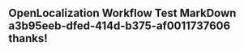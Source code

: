 <properties
ms.topic="hero-topic"
ms.test1="hero-topic"
ms.test2="test"/>


## OpenLocalization Workflow Test MarkDown a3b95eeb-dfed-414d-b375-af0011737606 thanks!



<!--HONumber=Aug16_HO3-->


